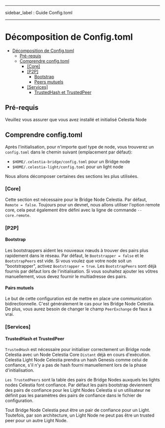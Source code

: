 - - -
sidebar_label : Guide Config.toml
- - -

# Décomposition de Config.toml

- [Décomposition de Config.toml](#configtoml-breakdown)
  - [Pré-requis](#pre-requisites)
  - [Comprendre config.toml](#understanding-configtoml)
    - [[Core]](#core)
    - [[P2P]](#p2p)
      - [Bootstrap](#bootstrap)
      - [Peers mutuels](#mutual-peers)
    - [[Services]](#services)
      - [TrustedHash et TrustedPeer](#trustedhash-and-trustedpeer)

## Pré-requis

Veuillez vous assurer que vous avez installé et initialisé Celestia Node

## Comprendre config.toml

Après l'initialisation, pour n'importe quel type de node, vous trouverez un `config.toml` dans le chemin suivant (emplacement par défaut):

- `$HOME/.celestia-bridge/config.toml` pour un Bridge node
- `$HOME/.celestia-light/config.toml` pour un light node

Nous allons décomposer certaines des sections les plus utilisées.

### [Core]

Cette section est nécessaire pour le Bridge Node Celestia. Par défaut, `Remote = false`. Toujours pour un devnet, nous allons utiliser l'option remote core, cela peut également être défini avec la ligne de commande `--core.remote`.

### [P2P]

#### Bootstrap

Les bootstrappers aident les nouveaux nœuds à trouver des pairs plus rapidement dans le réseau. Par défaut, le `Bootstrapper = false` et le `BootstrapPeers` est vide. Si vous voulez que votre node soit un "bootstrapper", activez `Bootstrapper = true`. Les `BootstrapPeers` sont déjà fournis par défaut lors de l'initialisation. Si vous souhaitez ajouter les vôtres manuellement, vous devez fournir le multiadresse des pairs.

#### Pairs mutuels

Le but de cette configuration est de mettre en place une communication bidirectionnelle. C'est généralement le cas pour les Bridge Node Celestia. De plus, vous aurez besoin de changer le champ `PeerExchange` de faux à vrai.

### [Services]

#### TrustedHash et TrustedPeer

`TrustedHash` est nécessaire pour initialiser correctement un Bridge node Celestia avec un Node Celestia Core `Distant` déjà en cours d'exécution. Celestia Light Node Celestia prendra un hash Genesis comme celui de confiance, s'il n'y a pas de hash fourni manuellement lors de la phase d'initialisation.

`Les TrustedPeers` sont la table des pairs de Bridge Nodes auxquels les lights nodes Celestia font confiance. Par défaut les pairs bootstrap deviennent des pairs de confiance pour les Light Nodes Celestia si un utilisateur ne définit pas les paramètres des pairs de confiance dans le fichier de configuration.

Tout Bridge Node Celestia peut être un pair de confiance pour un Light. Toutefois, par son architecture, un Light Node ne peut pas être un trusted peer pour un autre Light Node.
